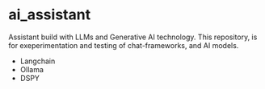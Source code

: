# ai_assistant
Assistant build with LLMs and Generative AI technology.
This repository, is for exeperimentation and testing of
chat-frameworks, and AI models. 

* Langchain
* Ollama
* DSPY
